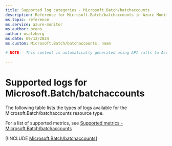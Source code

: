 ```yaml
---
title: Supported log categories - Microsoft.Batch/batchaccounts
description: Reference for Microsoft.Batch/batchaccounts in Azure Monitor Logs.
ms.topic: reference
ms.service: azure-monitor
ms.author: orens
author: osalzberg
ms.date: 09/12/2024
ms.custom: Microsoft.Batch/batchaccounts, naam

# NOTE:  This content is automatically generated using API calls to Azure. Any edits made on these files will be overwritten in the next run of the script. 

---
```





# Supported logs for Microsoft.Batch/batchaccounts  
The following table lists the types of logs available for the Microsoft.Batch/batchaccounts resource type.
  
  
  
For a list of supported metrics, see [Supported metrics - Microsoft.Batch/batchaccounts](../supported-metrics/microsoft-batch-batchaccounts-metrics.md)  
  

  
[!INCLUDE [Microsoft.Batch/batchaccounts](~/reusable-content/ce-skilling/azure/includes/azure-monitor/reference/logs/microsoft-batch-batchaccounts-logs-include.md)]  
  

